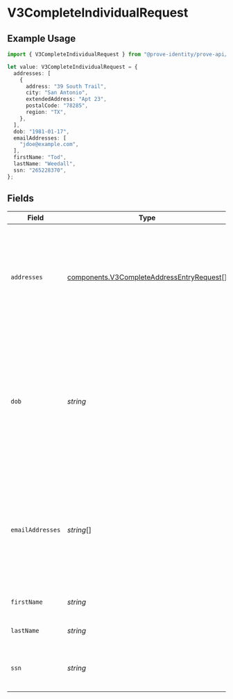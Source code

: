 # V3CompleteIndividualRequest

## Example Usage

```typescript
import { V3CompleteIndividualRequest } from "@prove-identity/prove-api/models/components";

let value: V3CompleteIndividualRequest = {
  addresses: [
    {
      address: "39 South Trail",
      city: "San Antonio",
      extendedAddress: "Apt 23",
      postalCode: "78285",
      region: "TX",
    },
  ],
  dob: "1981-01-17",
  emailAddresses: [
    "jdoe@example.com",
  ],
  firstName: "Tod",
  lastName: "Weedall",
  ssn: "265228370",
};
```

## Fields

| Field                                                                                                                                           | Type                                                                                                                                            | Required                                                                                                                                        | Description                                                                                                                                     | Example                                                                                                                                         |
| ----------------------------------------------------------------------------------------------------------------------------------------------- | ----------------------------------------------------------------------------------------------------------------------------------------------- | ----------------------------------------------------------------------------------------------------------------------------------------------- | ----------------------------------------------------------------------------------------------------------------------------------------------- | ----------------------------------------------------------------------------------------------------------------------------------------------- |
| `addresses`                                                                                                                                     | [components.V3CompleteAddressEntryRequest](../../models/components/v3completeaddressentryrequest.md)[]                                          | :heavy_minus_sign:                                                                                                                              | Address of the individual. Note that though this is an array, only the first address in the array will be processed.                            | [<br/>{<br/>"address": "39 South Trail",<br/>"city": "San Antonio",<br/>"extendedAddress": "Apt 23",<br/>"postalCode": "78285",<br/>"region": "TX"<br/>}<br/>] |
| `dob`                                                                                                                                           | *string*                                                                                                                                        | :heavy_minus_sign:                                                                                                                              | The date of birth of the individual in one of these formats: YYYY-MM-DD, YYYY-MM, or MM-DD. Acceptable characters are: numeric with symbol '-'. | 1981-01                                                                                                                                         |
| `emailAddresses`                                                                                                                                | *string*[]                                                                                                                                      | :heavy_minus_sign:                                                                                                                              | Email address of the individual. Note that though this is an array, only the first email address in the array will be processed.                | [<br/>"jdoe@example.com"<br/>]                                                                                                                  |
| `firstName`                                                                                                                                     | *string*                                                                                                                                        | :heavy_minus_sign:                                                                                                                              | The first name of the individual.                                                                                                               | Tod                                                                                                                                             |
| `lastName`                                                                                                                                      | *string*                                                                                                                                        | :heavy_minus_sign:                                                                                                                              | The last name of the individual.                                                                                                                | Weedall                                                                                                                                         |
| `ssn`                                                                                                                                           | *string*                                                                                                                                        | :heavy_minus_sign:                                                                                                                              | The social security number of the individual.                                                                                                   | 265228370                                                                                                                                       |